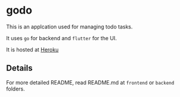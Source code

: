 # godo

This is an applcation used for managing todo tasks.

It uses `go` for backend and `flutter` for the UI.

It is hosted at [Heroku](https://godo-web.herokuapp.com)

## Details

For more detailed README, read README.md at `frontend` or `backend` folders.
